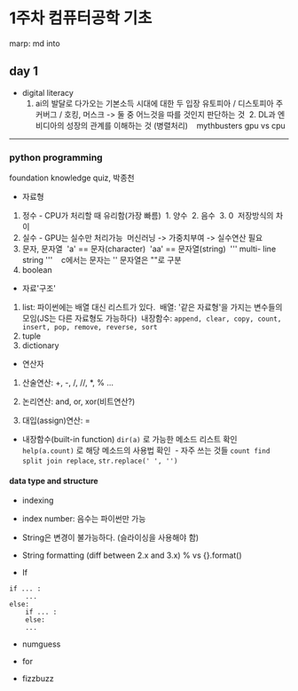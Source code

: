 # 1주차 컴퓨터공학 기초
marp: md into 
## day 1
* digital literacy
  1. ai의 발달로 다가오는 기본소득 시대에 대한 두 입장
    유토피아 / 디스토피아
    주커버그 / 호킹, 머스크
    -> 둘 중 어느것을 따를 것인지 판단하는 것 
  2. DL과 엔비디아의 성장의 관계를 이해하는 것 (병렬처리)
    mythbusters gpu vs cpu
---
### python programming
foundation knowledge quiz, 박종천
- 자료형
1. 정수 - CPU가 처리할 때 유리함(가장 빠름)
  1. 양수
  2. 음수
  3. 0
  저장방식의 차이
2. 실수 - GPU는 실수만 처리가능
  머신러닝 -> 가중치부여 -> 실수연산 필요
3. 문자, 문자열
  'a' == 문자(character)
  'aa' == 문자열(string)
  '''
  multi-
  line string
  '''
    c에서는 문자는 '' 문자열은 ""로 구분
4. boolean

- 자료'구조'
1. list: 파이썬에는 배열 대신 리스트가 있다.
  배열: '같은 자료형'을 가지는 변수들의 모임(JS는 다른 자료형도 가능하다)
  내장함수: `append, clear, copy, count, insert, pop, remove, reverse, sort`
2. tuple
3. dictionary

- 연산자
1. 산술연산: +, -, /, //, *, % ...

2. 논리연산: and, or, xor(비트연산?)
3. 대입(assign)연산: =

- 내장함수(built-in function)
`dir(a)` 로 가능한 메소드 리스트 확인
`help(a.count)` 로 해당 메소드의 사용법 확인
  - 자주 쓰는 것들 `count find split join replace`, `str.replace(' ', '')`

#### data type and structure

- indexing
- index number: 음수는 파이썬만 가능
- String은 변경이 불가능하다. (슬라이싱을 사용해야 함)
- String formatting (diff between 2.x and 3.x)
  % vs {}.format()
  
- If
```
if ... :
    ...
else:
    if ... :
    else:
    ...
```

- numguess
- for
 

- fizzbuzz

